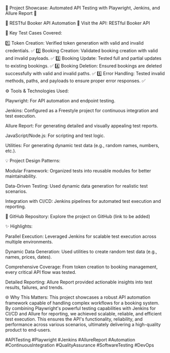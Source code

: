 🚀 Project Showcase: Automated API Testing with Playwright, Jenkins, and Allure Report 🚀

📝 RESTful Booker API Automation
📍 Visit the API: RESTful Booker API

🔑 Key Test Cases Covered:

1️⃣ Token Creation: Verified token generation with valid and invalid credentials. ✅
2️⃣ Booking Creation: Validated booking creation with valid and invalid payloads. ✅
3️⃣ Booking Update: Tested full and partial updates to existing bookings. ✅
4️⃣ Booking Deletion: Ensured bookings are deleted successfully with valid and invalid paths. ✅
5️⃣ Error Handling: Tested invalid methods, paths, and payloads to ensure proper error responses. ✅

⚙️ Tools & Technologies Used:

Playwright: For API automation and endpoint testing.

Jenkins: Configured as a Freestyle project for continuous integration and test execution.

Allure Report: For generating detailed and visually appealing test reports.

JavaScript/Node.js: For scripting and test logic.

Utilities: For generating dynamic test data (e.g., random names, numbers, etc.).

💡 Project Design Patterns:

Modular Framework: Organized tests into reusable modules for better maintainability.

Data-Driven Testing: Used dynamic data generation for realistic test scenarios.

Integration with CI/CD: Jenkins pipelines for automated test execution and reporting.

🔗 GitHub Repository:
Explore the project on GitHub (link to be added)

✨ Highlights:

Parallel Execution: Leveraged Jenkins for scalable test execution across multiple environments.

Dynamic Data Generation: Used utilities to create random test data (e.g., names, prices, dates).

Comprehensive Coverage: From token creation to booking management, every critical API flow was tested.

Detailed Reporting: Allure Report provided actionable insights into test results, failures, and trends.

🌐 Why This Matters:
This project showcases a robust API automation framework capable of handling complex workflows for a booking system. By combining Playwright's powerful testing capabilities with Jenkins for CI/CD and Allure for reporting, we achieved scalable, reliable, and efficient test execution. This ensures the API's functionality, reliability, and performance across various scenarios, ultimately delivering a high-quality product to end-users.

#APITesting #Playwright #Jenkins #AllureReport #Automation #ContinuousIntegration #QualityAssurance #SoftwareTesting #DevOps
